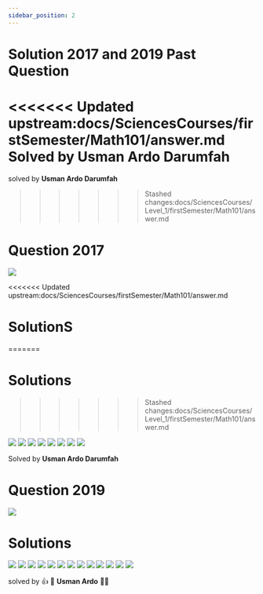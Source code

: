 ```yaml
---
sidebar_position: 2
---
```

# Solution 2017 and 2019 Past Question 
<<<<<<< Updated upstream:docs/SciencesCourses/firstSemester/Math101/answer.md
Solved by **Usman Ardo Darumfah**  
=======
solved by **Usman Ardo Darumfah**  
>>>>>>> Stashed changes:docs/SciencesCourses/Level_1/firstSemester/Math101/answer.md

# Question 2017
![](2017.png)

<<<<<<< Updated upstream:docs/SciencesCourses/firstSemester/Math101/answer.md
# SolutionS
=======
# Solutions
>>>>>>> Stashed changes:docs/SciencesCourses/Level_1/firstSemester/Math101/answer.md

![](img/ans17a.png)
![](img/ans17b.png)
![](img/ans17c.png)
![](img/ans17d.png)
![](img/ans17e.png)
![](img/ans17f.png)
![](img/ans17g.png)
![](img/ans17h.png)

Solved by **Usman Ardo Darumfah** 


# Question 2019
![](img/2019pQ.png)

# Solutions
![](img/ans19a.png)
![](img/ans19b.png)
![](img/ans19c.png)
![](img/ans19d.png)
![](img/ans19e.png)
![](img/ans19f.png)
![](img/ans19g.png)
![](img/ans19h.png)
![](img/ans19i.png)
![](img/ans19j.png)
![](img/ans19k.png)
![](img/ans19l.png)
![](img/ans19m.png)

solved by :+1: :pray: **Usman Ardo** :green_heart::pray: 
